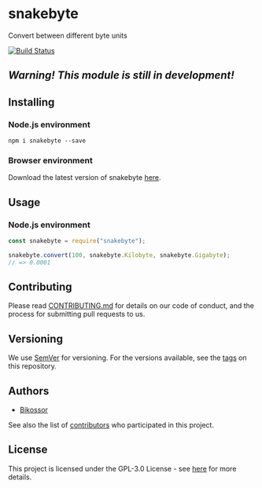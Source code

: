 # snakebyte
Convert between different byte units

[![Build Status](https://travis-ci.org/Bikossor/snakebyte.svg?branch=develop)](https://travis-ci.org/Bikossor/snakebyte)

## ***Warning! This module is still in development!***

## Installing
### Node.js environment
```
npm i snakebyte --save
```

### Browser environment
Download the latest version of snakebyte [here](https://github.com/Bikossor/snakebyte/releases/latest).

## Usage
### Node.js environment

```javascript
const snakebyte = require("snakebyte");

snakebyte.convert(100, snakebyte.Kilobyte, snakebyte.Gigabyte);
// => 0.0001
```

## Contributing
Please read [CONTRIBUTING.md](https://gist.github.com/PurpleBooth/b24679402957c63ec426) for details on our code of conduct, and the process for submitting pull requests to us.

## Versioning
We use [SemVer](http://semver.org/) for versioning. For the versions available, see the [tags](https://github.com/bikossor/snakebyte/tags) on this repository. 

## Authors
- [Bikossor](https://github.com/Bikossor)

See also the list of [contributors](https://github.com/bikossor/snakebyte/contributors) who participated in this project.

## License
This project is licensed under the GPL-3.0 License - see [here](LICENSE) for more details.
